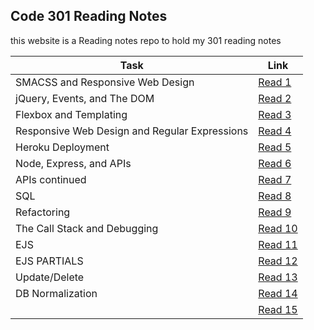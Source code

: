 ## Code 301 Reading Notes

this website is a Reading notes repo to hold my 301 reading notes 

| Task  |  Link |
|---|---|
| SMACSS and Responsive Web Design | [Read 1](https://osamahanoun.github.io/reading-notes-repository/class-01)  |
| jQuery, Events, and The DOM | [Read 2](https://osamahanoun.github.io/reading-notes-repository/class-02) |
| Flexbox and Templating | [Read 3](https://osamahanoun.github.io/reading-notes-repository/class-03) |
| Responsive Web Design and Regular Expressions |[Read 4](https://osamahanoun.github.io/reading-notes-repository/class-04)|
| Heroku Deployment |[Read 5](https://osamahanoun.github.io/reading-notes-repository/class-05)|
| Node, Express, and APIs |[Read 6](https://osamahanoun.github.io/reading-notes-repository/class-06)|
| APIs continued |[Read 7](https://osamahanoun.github.io/reading-notes-repository/class-07)|
| SQL |[Read 8](https://osamahanoun.github.io/reading-notes-repository/class-08)|
| Refactoring |[Read 9](https://osamahanoun.github.io/reading-notes-repository/class-09)|
| The Call Stack and Debugging |[Read 10](https://osamahanoun.github.io/reading-notes-repository/class-10)|
| EJS |[Read 11](https://osamahanoun.github.io/reading-notes-repository/class-11)|
| EJS PARTIALS |[Read 12](https://osamahanoun.github.io/reading-notes-repository/class-12)|
| Update/Delete |[Read 13](https://osamahanoun.github.io/reading-notes-repository/class-13)|
|DB Normalization |[Read 14](https://osamahanoun.github.io/reading-notes-repository/class-14)|
| |[Read 15](https://osamahanoun.github.io/reading-notes-repository/class-15)|
